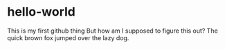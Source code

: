 # hello-world
This is my first github thing
But how am I supposed to figure this out? The quick brown fox jumped over the lazy dog.
